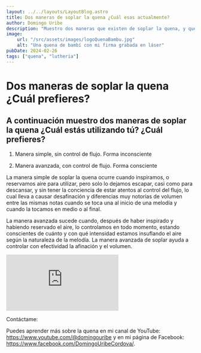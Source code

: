 ```yaml
---
layout: ../../layouts/LayoutBlog.astro
title: Dos maneras de soplar la quena ¿Cuál esas actualmente?
author: Domingo Uribe
description: "Muestro dos maneras que existen de soplar la quena, y que diferencia grandemente a un quenista experimentado de los principiantes"
image: 
    url: "/src/assets/images/logoQuenaBambu.jpg"
    alt: "Una quena de bambí con mi firma grabada en láser"
pubDate: 2024-02-26
tags: ["quena", "lutheria"]
---
```


# Dos maneras de soplar la quena ¿Cuál prefieres?

## A continuación muestro dos maneras de soplar la quena ¿Cuál estás utilizando tú? ¿Cuál prefieres?

1. Manera simple, sin control de flujo. Forma inconsciente

2. Manera avanzada, con control de flujo. Forma consciente

La manera simple de soplar la quena ocurre cuando inspiramos, o reservamos aire para utilizar, pero solo lo dejamos escapar, casi como para descansar, y sin tener la conciencia de estar atentos al control del flujo, lo cual lleva a causar desafinación y diferencias muy notorias de volumen entre las mismas notas cuando se toca una al inicio de una melodía y cuando la tocamos en medio o al final.

La manera avanzada sucede cuando, después de haber inspirado y habiendo reservado el aire, lo controlamos en todo momento, estando conscientes de cuánto y con qué intensidad estamos insuflando el aire según la naturaleza de la melodía. La manera avanzada de soplar ayuda a controlar con efectividad la afinación y el volumen.

<iframe src="https://www.youtube.com/embed/P8HDYALNiNE?si=fHixieCdE7nkUrMw" title="YouTube video player" frameborder="0" allow="accelerometer; autoplay; clipboard-write; encrypted-media; gyroscope; picture-in-picture; web-share" allowfullscreen></iframe>

Contáctame:

Puedes aprender más sobre la quena en mi canal de YouTube: https://www.youtube.com/@domingouribe y en mi página de Facebook:
https://www.facebook.com/DomingoUribeCordova/.

